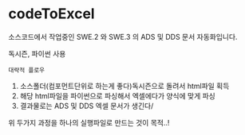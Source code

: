# codeToExcel

소스코드에서 작업중인 SWE.2 와 SWE.3 의 ADS 및 DDS 문서 자동화입니다.  
  
독시즌, 파이썬 사용  
  
``대략적 플로우``  
1. 소스폴더(컴포먼트단위로 하는게 좋다)독시즌으로 돌려서 html파일 획득   
2. 해당 html파일을 파이썬으로 파싱해서 엑셀에다가 양식에 맞게 파싱
3. 결과물로는 ADS 및 DDS 엑셀 문서가 생긴다/
       
위 두가지 과정을 하나의 실행파일로 만드는 것이 목적..!
